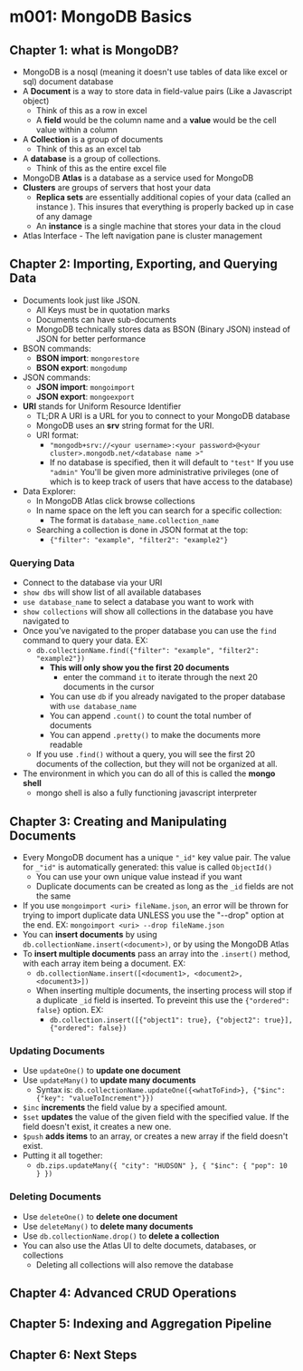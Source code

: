 # m001: MongoDB Basics

## Chapter 1: what is MongoDB?

- MongoDB is a nosql (meaning it doesn't use tables of data like excel or sql) document database
- A **Document** is a way to store data in field-value pairs (Like a Javascript object)
  - Think of this as a row in excel
  - A **field** would be the column name and a **value** would be the cell value within a column
- A **Collection** is a group of documents
  - Think of this as an excel tab
- A **database** is a group of collections.
  - Think of this as the entire excel file
- MongoDB **Atlas** is a database as a service used for MongoDB
- **Clusters** are groups of servers that host your data
  - **Replica sets** are essentially additional copies of your data (called an instance ). This insures that everything is properly backed up in case of any damage
  - An **instance** is a single machine that stores your data in the cloud
- Atlas Interface - The left navigation pane is cluster management

## Chapter 2: Importing, Exporting, and Querying Data

- Documents look just like JSON.
  - All Keys must be in quotation marks
  - Documents can have sub-documents
  - MongoDB technically stores data as BSON (Binary JSON) instead of JSON for better performance
- BSON commands:
  - **BSON import**: `mongorestore`
  - **BSON export**: `mongodump`
- JSON commands:
  - **JSON import**: `mongoimport`
  - **JSON export**: `mongoexport`
- **URI** stands for Uniform Resource Identifier
  - TL;DR A URI is a URL for you to connect to your MongoDB database
  - MongoDB uses an **srv** string format for the URI.
  - URI format:
    - `"mongodb+srv://<your username>:<your password>@<your cluster>.mongodb.net/<database name >"`
    - If no database is specified, then it will default to `"test"`
      If you use `"admin"` You'll be given more administrative privileges (one of which is to keep track of users that have access to the database)
- Data Explorer:
  - In MongoDB Atlas click browse collections
  - In name space on the left you can search for a specific collection:
    - The format is `database_name.collection_name`
  - Searching a collection is done in JSON format at the top:
    - `{"filter": "example", "filter2": "example2"}`

### Querying Data

- Connect to the database via your URI
- `show dbs` will show list of all available databases
- `use database_name` to select a database you want to work with
- `show collections` will show all collections in the database you have navigated to
- Once you've navigated to the proper database you can use the `find` command to query your data. EX:
  - `db.collectionName.find({"filter": "example", "filter2": "example2"})`
    - **This will only show you the first 20 documents**
      - enter the command `it` to iterate through the next 20 documents in the cursor
    - You can use `db` if you already navigated to the proper database with `use database_name`
    - You can append `.count()` to count the total number of documents
    - You can append `.pretty()` to make the documents more readable
  - If you use `.find()` without a query, you will see the first 20 documents of the collection, but they will not be organized at all.
- The environment in which you can do all of this is called the **mongo shell**
  - mongo shell is also a fully functioning javascript interpreter

## Chapter 3: Creating and Manipulating Documents

- Every MongoDB document has a unique `"_id"` key value pair. The value for `_"id"` is automatically generated: this value is called `ObjectId()`
  - You can use your own unique value instead if you want
  - Duplicate documents can be created as long as the `_id` fields are not the same
- If you use `mongoimport <uri> fileName.json`, an error will be thrown for trying to import duplicate data UNLESS you use the "--drop" option at the end. EX: `mongoimport <uri> --drop fileName.json`
- You can **insert documents** by using `db.collectionName.insert(<document>)`, or by using the MongoDB Atlas
- To **insert multiple documents** pass an array into the `.insert()` method, with each array item being a document. EX:
  - `db.collectionName.insert([<document1>, <document2>, <document3>])`
  - When inserting multiple documents, the inserting process will stop if a duplicate `_id` field is inserted. To preveint this use the `{"ordered": false}` option. EX:
    - `db.collection.insert([{"object1": true}, {"object2": true}], {"ordered": false})`

### Updating Documents

- Use `updateOne()` to **update one document**
- Use `updateMany()` to **update many documents**
  - Syntax is: `db.collectionName.updateOne({<whatToFind>}, {"$inc": {"key": "valueToIncrement"}})`
- `$inc` **increments** the field value by a specified amount.
- `$set` **updates** the value of the given field with the specified value. If the field doesn't exist, it creates a new one.
- `$push` **adds items** to an array, or creates a new array if the field doesn't exist.
- Putting it all together:
  - `db.zips.updateMany({ "city": "HUDSON" }, { "$inc": { "pop": 10 } })`

### Deleting Documents

- Use `deleteOne()` to **delete one document**
- Use `deleteMany()` to **delete many documents**
- Use `db.collectionName.drop()` to **delete a collection**
- You can also use the Atlas UI to delte documets, databases, or collections
  - Deleting all collections will also remove the database

## Chapter 4: Advanced CRUD Operations

## Chapter 5: Indexing and Aggregation Pipeline

## Chapter 6: Next Steps
